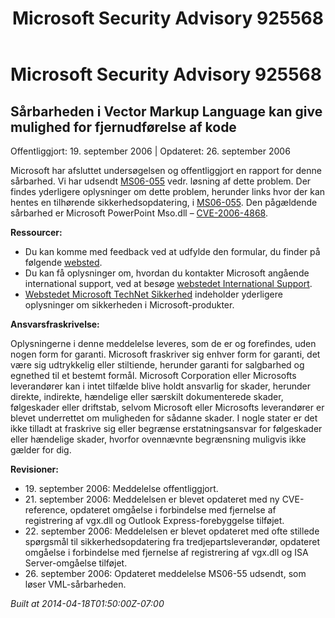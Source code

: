 ﻿---
title: Microsoft Security Advisory 925568
TOCTitle: "925568"
ms:assetid: "925568"
ms:mtpsurl: https://technet.microsoft.com/da-DK/library/925568(v=Security.10)
ms:contentKeyID: 61223869
ms.date: 04/18/2014
mtps_version: v=Security.10
ms.translationtype: HT
---

# Microsoft Security Advisory 925568

## Sårbarheden i Vector Markup Language kan give mulighed for fjernudførelse af kode

Offentliggjort: 19. september 2006 | Opdateret: 26. september 2006

Microsoft har afsluttet undersøgelsen og offentliggjort en rapport for denne sårbarhed. Vi har udsendt [MS06-055](http://technet.microsoft.com/security/bulletin/ms06-055) vedr. løsning af dette problem. Der findes yderligere oplysninger om dette problem, herunder links hvor der kan hentes en tilhørende sikkerhedsopdatering, i [MS06-055](http://technet.microsoft.com/security/bulletin/ms06-055). Den pågældende sårbarhed er Microsoft PowerPoint Mso.dll – [CVE-2006-4868](http://www.cve.mitre.org/cgi-bin/cvename.cgi?name=cve-2006-4868).

**Ressourcer:**

  - Du kan komme med feedback ved at udfylde den formular, du finder på følgende [websted](https://support.microsoft.com/common/survey.aspx?scid=sw;en;1257&amp;showpage=1&amp;ws=technet&amp;sd=tech).
  - Du kan få oplysninger om, hvordan du kontakter Microsoft angående international support, ved at besøge [webstedet International Support](http://go.microsoft.com/fwlink/?linkid=21155).
  - [Webstedet Microsoft TechNet Sikkerhed](http://www.microsoft.com/danmark/technet/sikkerhed/default.mspx) indeholder yderligere oplysninger om sikkerheden i Microsoft-produkter.

**Ansvarsfraskrivelse:**

Oplysningerne i denne meddelelse leveres, som de er og forefindes, uden nogen form for garanti. Microsoft fraskriver sig enhver form for garanti, det være sig udtrykkelig eller stiltiende, herunder garanti for salgbarhed og egnethed til et bestemt formål. Microsoft Corporation eller Microsofts leverandører kan i intet tilfælde blive holdt ansvarlig for skader, herunder direkte, indirekte, hændelige eller særskilt dokumenterede skader, følgeskader eller driftstab, selvom Microsoft eller Microsofts leverandører er blevet underrettet om muligheden for sådanne skader. I nogle stater er det ikke tilladt at fraskrive sig eller begrænse erstatningsansvar for følgeskader eller hændelige skader, hvorfor ovennævnte begrænsning muligvis ikke gælder for dig.

**Revisioner:**

  - 19\. september 2006: Meddelelse offentliggjort.
  - 21\. september 2006: Meddelelsen er blevet opdateret med ny CVE-reference, opdateret omgåelse i forbindelse med fjernelse af registrering af vgx.dll og Outlook Express-forebyggelse tilføjet.
  - 22\. september 2006: Meddelelsen er blevet opdateret med ofte stillede spørgsmål til sikkerhedsopdatering fra tredjepartsleverandør, opdateret omgåelse i forbindelse med fjernelse af registrering af vgx.dll og ISA Server-omgåelse tilføjet.
  - 26\. september 2006: Opdateret meddelelse MS06-55 udsendt, som løser VML-sårbarheden.

*Built at 2014-04-18T01:50:00Z-07:00*

